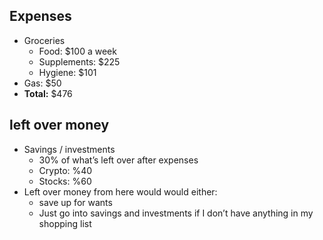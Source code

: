 
## Expenses 
- Groceries
	-  Food: $100 a week
	- Supplements: $225  
	- Hygiene: $101 
- Gas: $50
- **Total:** $476

## left over money
 - Savings / investments 
	- 30% of what’s left over after expenses
	 - Crypto: %40
	 - Stocks: %60
- Left over money from here would would either:
	- save up for wants
	- Just go into savings and investments if I don’t have anything in my shopping list
